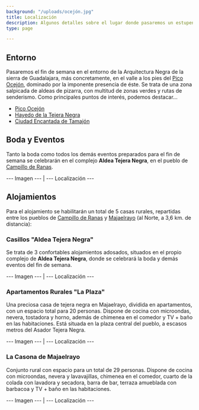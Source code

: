 ```yaml
---
background: "/uploads/ocejón.jpg"
title: Localización
description: Algunos detalles sobre el lugar donde pasaremos un estupendo fin de semana
type: page

---
```

## Entorno
Pasaremos el fin de semana en el entorno de la Arquitectura Negra de la sierra de Guadalajara, más concretamente, en el valle a los pies del [Pico Ocejón](https://es.wikipedia.org/wiki/Pico_Ocej%C3%B3n), dominado por la imponente presencia de éste. Se trata de una zona salpicada de aldeas de pizarra, con multitud de zonas verdes y rutas de senderismo. Como principales puntos de interés, podemos destacar...

- [Pico Ocejón](https://es.wikipedia.org/wiki/Pico_Ocej%C3%B3n)
- [Hayedo de la Tejera Negra](https://es.wikipedia.org/wiki/Hayedo_de_Tejera_Negra)
- [Ciudad Encantada de Tamajón](https://es.wikipedia.org/wiki/Ciudad_Encantada_de_Tamaj%C3%B3n)

## Boda y Eventos
Tanto la boda como todos los demás eventos preparados para el fin de semana se celebrarán en el complejo **Aldea Tejera Negra**, en el pueblo de [Campillo de Ranas](https://es.wikipedia.org/wiki/Campillo_de_Ranas).

--- Imagen --- | --- Localización ---

## Alojamientos
Para el alojamiento se habilitarán un total de 5 casas rurales, repartidas entre los pueblos de [Campillo de Ranas](https://es.wikipedia.org/wiki/Campillo_de_Ranas) y [Majaelrayo](https://es.wikipedia.org/wiki/Majaelrayo) (al Norte, a 3,6 km. de distancia):

### Casillos "Aldea Tejera Negra"
Se trata de 3 confortables alojamientos adosados, situados en el propio complejo de **Aldea Tejera Negra**, donde se celebrará la boda y demás eventos del fin de semana.

--- Imagen --- | --- Localización ---

### Apartamentos Rurales "La Plaza"
Una preciosa casa de tejera negra en Majaelrayo, dividida en apartamentos, con un espacio total para 20 personas. Dispone de cocina con microondas, nevera, tostadora y horno, además de chimenea en el comedor y TV + baño en las habitaciones. Está situada en la plaza central del pueblo, a escasos metros del Asador Tejera Negra.

--- Imagen --- | --- Localización ---

### La Casona de Majaelrayo
Conjunto rural con espacio para un total de 29 personas. Dispone de cocina con microondas, nevera y lavavajillas, chimenea en el comedor, cuarto de la colada con lavadora y secadora, barra de bar, terraza amueblada con barbacoa y TV + baño en las habitaciones.

--- Imagen --- | --- Localización ---